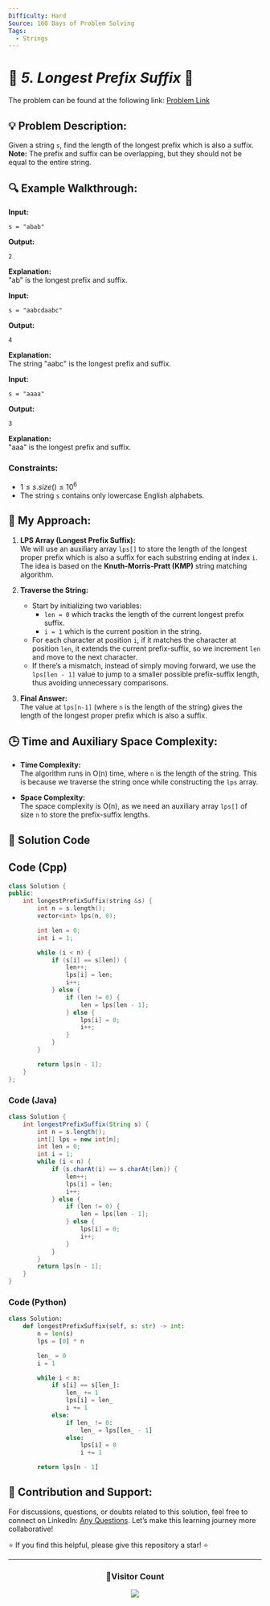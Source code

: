```yaml
---
Difficulty: Hard
Source: 160 Days of Problem Solving
Tags:
  - Strings
---
```


# 🚀 _5. Longest Prefix Suffix_ 🧠

The problem can be found at the following link: [Problem Link](https://www.geeksforgeeks.org/batch/gfg-160-problems/track/string-bonus-problems/problem/longest-prefix-suffix2527)

## 💡 **Problem Description:**

Given a string `s`, find the length of the longest prefix which is also a suffix.  
**Note:** The prefix and suffix can be overlapping, but they should not be equal to the entire string.

## 🔍 **Example Walkthrough:**

**Input:**

```
s = "abab"
```

**Output:**

```
2
```

**Explanation:**  
"ab" is the longest prefix and suffix.

**Input:**

```
s = "aabcdaabc"
```

**Output:**

```
4
```

**Explanation:**  
The string "aabc" is the longest prefix and suffix.

**Input:**

```
s = "aaaa"
```

**Output:**

```
3
```

**Explanation:**  
"aaa" is the longest prefix and suffix.

### Constraints:

- $1 \leq s.size() \leq 10^6$
- The string `s` contains only lowercase English alphabets.

## 🎯 **My Approach:**

1. **LPS Array (Longest Prefix Suffix):**  
   We will use an auxiliary array `lps[]` to store the length of the longest proper prefix which is also a suffix for each substring ending at index `i`. The idea is based on the **Knuth-Morris-Pratt (KMP)** string matching algorithm.

2. **Traverse the String:**

   - Start by initializing two variables:
     - `len = 0` which tracks the length of the current longest prefix suffix.
     - `i = 1` which is the current position in the string.
   - For each character at position `i`, if it matches the character at position `len`, it extends the current prefix-suffix, so we increment `len` and move to the next character.
   - If there’s a mismatch, instead of simply moving forward, we use the `lps[len - 1]` value to jump to a smaller possible prefix-suffix length, thus avoiding unnecessary comparisons.

3. **Final Answer:**  
   The value at `lps[n-1]` (where `n` is the length of the string) gives the length of the longest proper prefix which is also a suffix.

## 🕒 **Time and Auxiliary Space Complexity:**

- **Time Complexity:**  
  The algorithm runs in O(n) time, where `n` is the length of the string. This is because we traverse the string once while constructing the `lps` array.

- **Space Complexity:**  
  The space complexity is O(n), as we need an auxiliary array `lps[]` of size `n` to store the prefix-suffix lengths.

## 📝 **Solution Code**

## Code (Cpp)

```cpp
class Solution {
public:
    int longestPrefixSuffix(string &s) {
        int n = s.length();
        vector<int> lps(n, 0);

        int len = 0;
        int i = 1;

        while (i < n) {
            if (s[i] == s[len]) {
                len++;
                lps[i] = len;
                i++;
            } else {
                if (len != 0) {
                    len = lps[len - 1];
                } else {
                    lps[i] = 0;
                    i++;
                }
            }
        }

        return lps[n - 1];
    }
};
```

### Code (Java)

```java
class Solution {
    int longestPrefixSuffix(String s) {
        int n = s.length();
        int[] lps = new int[n];
        int len = 0;
        int i = 1;
        while (i < n) {
            if (s.charAt(i) == s.charAt(len)) {
                len++;
                lps[i] = len;
                i++;
            } else {
                if (len != 0) {
                    len = lps[len - 1];
                } else {
                    lps[i] = 0;
                    i++;
                }
            }
        }
        return lps[n - 1];
    }
}
```

### Code (Python)

```python
class Solution:
    def longestPrefixSuffix(self, s: str) -> int:
        n = len(s)
        lps = [0] * n

        len_ = 0
        i = 1

        while i < n:
            if s[i] == s[len_]:
                len_ += 1
                lps[i] = len_
                i += 1
            else:
                if len_ != 0:
                    len_ = lps[len_ - 1]
                else:
                    lps[i] = 0
                    i += 1

        return lps[n - 1]
```

## 🎯 Contribution and Support:

For discussions, questions, or doubts related to this solution, feel free to connect on LinkedIn: [Any Questions](https://www.linkedin.com/in/patel-hetkumar-sandipbhai-8b110525a/). Let’s make this learning journey more collaborative!

⭐ If you find this helpful, please give this repository a star! ⭐

---

<div align="center">
  <h3><b>📍Visitor Count</b></h3>
</div>

<p align="center">
  <img src="https://profile-counter.glitch.me/Hunterdii/count.svg" />
</p>
